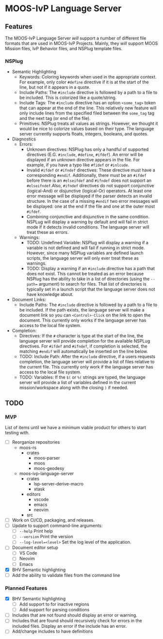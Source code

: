 # MOOS-IvP Language Server

## Features

The MOOS-IvP Language Server *will* support a number of different file
formats that are used in MOOS-IvP Projects. Mainly, they *will* support
MOOS Mission files, IvP Behavior files, and NSPlug template files. 

### NSPlug
  * Semantic Highlighting
    * Keywords: Coloring keywords when used in the appropriate context. For 
      example, only color `#define` directive if it is at the start of the
      line, but not if it appears in a quote. 
    * Include Paths: The `#include` directive is followed by a path to a file
      to be included. This is colorized like a quote/string.
    * Include Tags: The `#include` directive has an option `<some_tag>` token
      that can appear at the end of the line. This relatively new feature will
      only include lines from the specified filed between the `some_tag` tag
      and the next tag (or end of the file). 
    * Primitives: NSPlug treats all values as strings. However, we thought it
      would be nice to colorize values based on their type. The language
      server currently supports floats, integers, booleans, and quotes.
  * Diagnostics
    * Errors: 
      - Unknown directives: NSPlug has only a handful of supported directives
        (E.G. `#include`, `#define`, `#ifdef`). An error will be displayed if
        an unknown directive appears in the file. For example, if you have a 
        typo like `#fidef` or `#inlcude`. 
      - Invalid `#ifdef` or `#ifndef` directives: These directive must have a 
        corresponding `#endif`. Additionally, there must be an `#ifdef` before
        there is an `#elseifdef` and `#ifndef` does not support an 
        `#elseifndef`.Also, `#ifndef` directives do not support conjunctive
        (logical-And) or disjunctive (logical-Or) operators. At least one error
        message will be displayed if the parser detects an invalid structure. 
        In the case of a missing `#endif` two error messages will be displayed:
        one at the end if the file and one at the outer most `#ifdef`.
      - Combining conjunctive and disjunctive in the same condition. 
        NSPLug will display a warning by default and will fail in strict mode
        if it detects invalid conditions. The language server will treat these
        as errors.
    * Warnings: 
      - TODO: Undefined Variable: NSPlug will display a warning if a variable
        is not defined and will fail if running in strict mode. However, since
        many NSPlug variables are defined launch scripts, the language server
        will only ever treat these as warnings. 
      - TODO: Display a warning if an `#include` directive has a path that
        does not exist. This cannot be treated as an error because NSPlug
        has the ability to take in a list of directories (using the `--path=`
        argument) to search for files. That list of directories is typically
        set in a launch script that the language server does not have knowledge
        about.
  * Document Links:
    * Include Paths: The `#include` directive is followed by a path to a file
      to be included. If the path exists, the language server will make a 
      document link so you can `<Control>-Click` on the link to open the
      document. This currently only works if the language server has access
      to the local file system. 
  * Completion:
    * Directives: If the `#` character is type at the start of the line, the
      language server will provide completion for the available NSPLug
      directives. For `#ifdef` and `#ifndef`, if completion is selected, the
      matching `#endif` will automatically be inserted on the line below.
    * TODO: Include Path: After the `#include` directive, if a users requests
      completion, the language server will provide a list of files relative
      to the current file. This currently only work if the language server has
      access to the local file system.
    * TODO: Variables: If the `$(` or `%(` strings are typed, the language
      server will provide a list of variables defined in the current
      mission/workspace along with the closing `)` if needed.


## TODO

### MVP

List of items until we have a minimum viable product for others to start
testing with. 

* [ ] Reorganize repositories
     - moos-rs
       - crates  
          - moos-parser
          - moos
          - moos-geodesy
     - moos-ivp-language-server
       - crates
         - lsp-server-derive-macro
         - xtask
       - editors
         - vscode
         - emacs
         - neovim
       - src
* [ ] Work on CI/CD, packaging, and releases.
* [ ] Update to support command-line arguments:
  - [ ] `--help` Print help
  - [ ] `--version` Print the version
  - [ ] `--log-level=<level>` Set the log level of the application.
* [ ] Document editor setup
  - [ ] VS Code
  - [ ] Neovim
  - [ ] Emacs
* [X] BHV Semantic highlighting
* [ ] Add the ability to validate files from the command line

### Planned Features

* [X] BHV Semantic highlighting
  - [ ] Add support to for inactive regions
  - [ ] Add support for parsing conditions
* [ ] Includes that are not found should display an error or warning.
* [ ] Includes that are found should recursively check for errors in the
      included files. Display an error if the include has an error.
* [ ] Add/change includes to have definitions